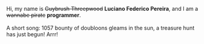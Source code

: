 Hi, my name is ~~Guybrush Threepwood~~ **Luciano Federico Pereira**, and I am a ~~wannabe pirate~~ **programmer**.<br><br>A short song: 1057 bounty of doubloons gleams in the sun, a treasure hunt has just begun! Arrr!
